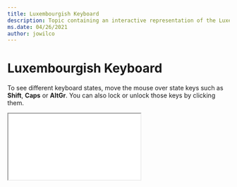 ```yaml
--- 
title: Luxembourgish Keyboard 
description: Topic containing an interactive representation of the Luxembourgish Keyboard 
ms.date: 04/26/2021 
author: jowilco 
--- 
```

 
# Luxembourgish Keyboard 
 
To see different keyboard states, move the mouse over state keys such as **Shift**, **Caps** or **AltGr**. You can also lock or unlock those keys by clicking them. 
 
<iframe src="kbdsf_1.html"></iframe> 
